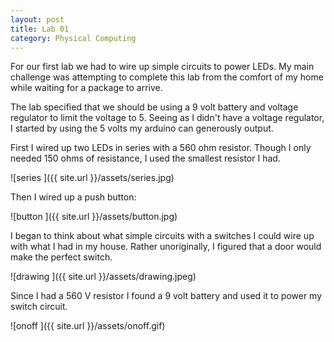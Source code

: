 ```yaml
---
layout: post
title: Lab 01
category: Physical Computing
---
```


For our first lab we had to wire up simple circuits to power LEDs. My main challenge was attempting to complete this lab from the comfort of my home while waiting for a package to arrive. 

The lab specified that we should be using a 9 volt battery and voltage regulator to limit the voltage to 5. Seeing as I didn't have a voltage regulator, I started by using the 5 volts my arduino can generously output.  

First I wired up two LEDs in series with a 560 ohm resistor.  Though I only needed 150 ohms of resistance, I used the smallest resistor I had.

![series ]({{ site.url }}/assets/series.jpg) 

Then I wired up a push button:

![button ]({{ site.url }}/assets/button.jpg) 

I began to think about what simple circuits with a switches I could wire up with what I had in my house. Rather unoriginally, I figured that a door would make the perfect switch.  

![drawing ]({{ site.url }}/assets/drawing.jpeg) 

Since I had a 560 V resistor I found a 9 volt battery and used it to power my switch circuit. 

![onoff ]({{ site.url }}/assets/onoff.gif) 


